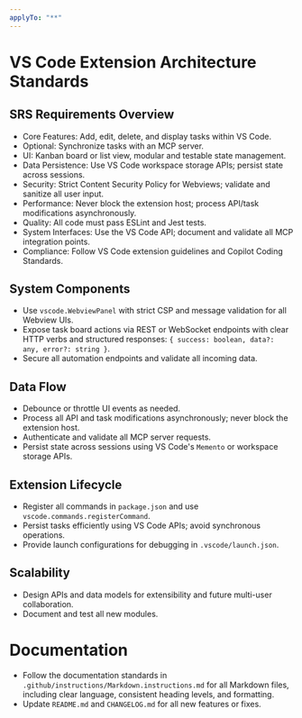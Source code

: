 ```yaml
---
applyTo: "**"
---
```


# VS Code Extension Architecture Standards

## SRS Requirements Overview
- Core Features: Add, edit, delete, and display tasks within VS Code.
- Optional: Synchronize tasks with an MCP server.
- UI: Kanban board or list view, modular and testable state management.
- Data Persistence: Use VS Code workspace storage APIs; persist state across sessions.
- Security: Strict Content Security Policy for Webviews; validate and sanitize all user input.
- Performance: Never block the extension host; process API/task modifications asynchronously.
- Quality: All code must pass ESLint and Jest tests.
- System Interfaces: Use the VS Code API; document and validate all MCP integration points.
- Compliance: Follow VS Code extension guidelines and Copilot Coding Standards.

## System Components
- Use `vscode.WebviewPanel` with strict CSP and message validation for all Webview UIs.
- Expose task board actions via REST or WebSocket endpoints with clear HTTP verbs and structured responses: `{ success: boolean, data?: any, error?: string }`.
- Secure all automation endpoints and validate all incoming data.

## Data Flow
- Debounce or throttle UI events as needed.
- Process all API and task modifications asynchronously; never block the extension host.
- Authenticate and validate all MCP server requests.
- Persist state across sessions using VS Code's `Memento` or workspace storage APIs.

## Extension Lifecycle
- Register all commands in `package.json` and use `vscode.commands.registerCommand`.
- Persist tasks efficiently using VS Code APIs; avoid synchronous operations.
- Provide launch configurations for debugging in `.vscode/launch.json`.

## Scalability
- Design APIs and data models for extensibility and future multi-user collaboration.
- Document and test all new modules.

# Documentation
- Follow the documentation standards in `.github/instructions/Markdown.instructions.md` for all Markdown files, including clear language, consistent heading levels, and formatting.
- Update `README.md` and `CHANGELOG.md` for all new features or fixes.